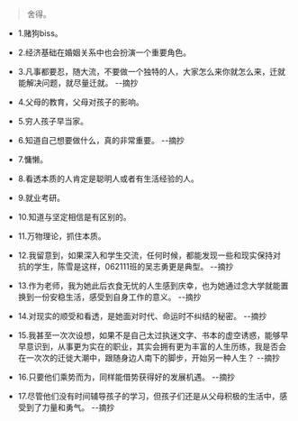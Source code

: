  >舍得。

- 1.赌狗biss。

- 2.经济基础在婚姻关系中也会扮演一个重要角色。

- 3.凡事都要忍，随大流，不要做一个独特的人，大家怎么来你就怎么来，迁就能解决问题，就尽量迁就。 --摘抄

- 4.父母的教育，父母对孩子的影响。

- 5.穷人孩子早当家。

- 6.知道自己想要做什么，真的非常重要。 --摘抄

- 7.慵懒。

- 8.看透本质的人肯定是聪明人或者有生活经验的人。

- 9.就业考研。

- 10.知道与坚定相信是有区别的。

- 11.万物理论，抓住本质。

- 12.我留意到，如果深入和学生交流，任何时候，都能发现一些和现实保持对抗的学生，陈雪是这样，062111班的吴志勇更是典型。 --摘抄

- 13.作为老师，我为她此后衣食无忧的人生感到庆幸，也为她通过念大学就能置换到一份安稳生活，感受到自身工作的意义。 --摘抄

- 14.对现实的顺受和看透，是她面对时代、命运时不纠结的秘密。 --摘抄

- 15.我甚至一次次设想，如果不是自己太过执迷文字、书本的虚空诱惑，能够早早意识到，从事更为实在的职业，其实会拥有更为丰富的人生历练，我是否会在一次次的迁徙大潮中，跟随身边人南下的脚步，开始另一种人生？ --摘抄

- 16.只要他们乘势而为，同样能借势获得好的发展机遇。 --摘抄

- 17.尽管他们没有时间辅导孩子的学习，但孩子们还是从父母积极的生活中，感受到了力量和勇气。 --摘抄
